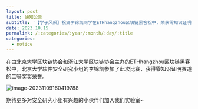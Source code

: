 ```yaml
---
layout: post
title: 通知公告
subtitle: '【学子风采】祝贺李锦凯同学在ETHhangzhou区块链黑客松中，荣获零知识证明赛道二等奖！'
date: 2023.10.15
permalink: /:categories/:year/:month/:day/:title
categories:
  - notice
---
```


在由北京大学区块链协会和浙江大学区块链协会主办的ETHhangzhou区块链黑客松中，北京大学软件安全研究小组的李锦凯参加了此次比赛，获得零知识证明赛道的二等奖奖荣誉。

![image-20231109160419788](C:\Users\10986\AppData\Roaming\Typora\typora-user-images\image-20231109160419788.png)

期待更多对安全研究小组有兴趣的小伙伴们加入我们实验室~
